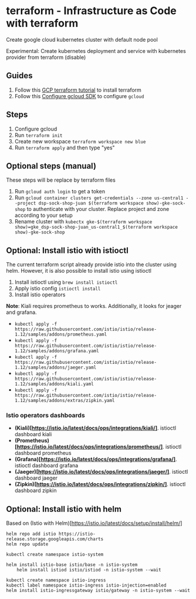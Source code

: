 # terraform - Infrastructure as Code with terraform

Create google cloud kubernetes cluster with default node pool

Experimental: Create kubernetes deployment and service with kubernetes provider from terraform (disable)

## Guides

1. Follow this [GCP terraform tutorial](https://learn.hashicorp.com/collections/terraform/gcp-get-started) to install terraform
1. Follow this [Configure gcloud SDK](https://learn.hashicorp.com/tutorials/terraform/gke) to configure `gcloud`

## Steps

1. Configure gcloud
1. Run `terraform init`
1. Create new workspace `terraform workspace new blue`
1. Run `terraform apply` and then type "yes"

## Optional steps (manual)

These steps will be replace by terraform files

1. Run `gcloud auth login` to get a token
1. Run `gcloud container clusters get-credentials --zone us-central1 --project dsp-sock-shop-juan $(terraform workspace show)-gke-sock-shop` to authenticate with your cluster. Replace project and zone according to your setup
1. Rename cluster with `kubectx gke-$(terraform workspace show)=gke_dsp-sock-shop-juan_us-central1_$(terraform workspace show)-gke-sock-shop`

## Optional: Install istio with istioctl

The current terraform script already provide istio into the cluster using helm. However, it is also possible to install istio using istioctl

1. Install istioctl using `brew install istioctl`
1. Apply istio config `istioctl install`
1. Install istio operators

**Note**: Kiali requires prometheus to works. Additionally, it looks for jeager and grafana.

- `kubectl apply -f https://raw.githubusercontent.com/istio/istio/release-1.12/samples/addons/prometheus.yaml`
- `kubectl apply -f https://raw.githubusercontent.com/istio/istio/release-1.12/samples/addons/grafana.yaml`
- `kubectl apply -f https://raw.githubusercontent.com/istio/istio/release-1.12/samples/addons/jaeger.yaml`
- `kubectl apply -f https://raw.githubusercontent.com/istio/istio/release-1.12/samples/addons/kiali.yaml`
- `kubectl apply -f https://raw.githubusercontent.com/istio/istio/release-1.12/samples/addons/extras/zipkin.yaml`

### Istio operators dashboards


- **(Kiali)[https://istio.io/latest/docs/ops/integrations/kiali/]**. istioctl dashboard kiali
- **(Prometheus)[https://istio.io/latest/docs/ops/integrations/prometheus/]**. istioctl dashboard prometheus
- **(Grafana)[https://istio.io/latest/docs/ops/integrations/grafana/]**. istioctl dashboard grafana
- **(Jaeger)[https://istio.io/latest/docs/ops/integrations/jaeger/]**. istioctl dashboard jaeger
- **(Zipkin)[https://istio.io/latest/docs/ops/integrations/zipkin/]**. istioctl dashboard zipkin

## Optional: Install istio with helm

Based on (Istio with Helm)[https://istio.io/latest/docs/setup/install/helm/]

```shell
helm repo add istio https://istio-release.storage.googleapis.com/charts
helm repo update

kubectl create namespace istio-system

helm install istio-base istio/base -n istio-system
    helm install istiod istio/istiod -n istio-system --wait

kubectl create namespace istio-ingress
kubectl label namespace istio-ingress istio-injection=enabled
helm install istio-ingressgateway istio/gateway -n istio-system --wait

````

